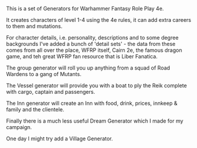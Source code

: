 This is a set of Generators for Warhammer Fantasy Role Play 4e.

It creates characters of level 1-4 using the 4e rules, it can add extra careers to them and mutations.

For character details, i.e. personality, descriptions and to some degree backgrounds I've added a bunch of 'detail sets' - the data from these comes from all over the place, WFRP itself, Cairn 2e, the famous dragon game, and teh great WFRP fan resource that is Liber Fanatica.

The group generator will roll you up anything from a squad of Road Wardens to a gang of Mutants.

The Vessel generator will provide you with a boat to ply the Reik complete with cargo, captain and passengers.

The Inn generator will create an Inn with food, drink, prices, innkeep & family and the clientele.

Finally there is a much less useful Dream Generator which I made for my campaign.

One day I might try add a Village Generator.
